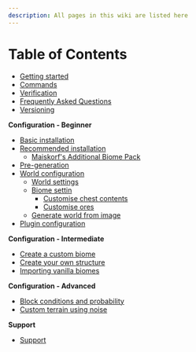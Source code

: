 ```yaml
---
description: All pages in this wiki are listed here
---
```


# Table of Contents

* [Getting started](https://docs.dynamic-bytes.com/)
* [Commands](https://docs.dynamic-bytes.com/commands)
* [Verification](https://docs.dynamic-bytes.com/verification)
* [Frequently Asked Questions](https://docs.dynamic-bytes.com/frequently-asked-questions)
* [Versioning](https://docs.dynamic-bytes.com/versioning)

**Configuration - Beginner**

* [Basic installation](https://docs.dynamic-bytes.com/beginner/basic-installation)
* [Recommended installation](https://docs.dynamic-bytes.com/beginner/recommended-installation)
  * [Maiskorf's Additional Biome Pack](https://docs.dynamic-bytes.com/beginner/recommended-installation/maiskorfs-additional-biome-pack)
* [Pre-generation](https://docs.dynamic-bytes.com/beginner/pre-generation)
* [World configuration](https://docs.dynamic-bytes.com/beginner/world-configuration)
  * [World settings](https://docs.dynamic-bytes.com/beginner/world-settings)
  * [Biome settin](https://docs.dynamic-bytes.com/beginner/biome-settings)
    * [Customise chest contents](https://docs.dynamic-bytes.com/beginner/world-configuration/biome-settings/customise-chests)
    * [Customise ores](https://docs.dynamic-bytes.com/beginner/customise-ores)
  * [Generate world from image](https://docs.dynamic-bytes.com/beginner/generate-world-from-image)
* [Plugin configuration](https://docs.dynamic-bytes.com/beginner/plugin-configuration)

**Configuration - Intermediate**

* [Create a custom biome](https://docs.dynamic-bytes.com/intermediate/create-biome)
* [Create your own structure](https://docs.dynamic-bytes.com/intermediate/create-structure)
* [Importing vanilla biomes](https://docs.dynamic-bytes.com/intermediate/vanilla-biomes)

**Configuration - Advanced**

* [Block conditions and probability](https://docs.dynamic-bytes.com/advanced/block-conditions-and-probability)
* [Custom terrain using noise](https://docs.dynamic-bytes.com/advanced/custom-terrain-using-noise)

**Support**

* [Support](https://discord.gg/Jq3ecb3)

